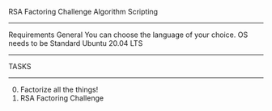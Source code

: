 RSA Factoring Challenge
Algorithm
Scripting
______ _______ ______ ______

Requirements
General
You can choose the language of your choice.
OS needs to be Standard Ubuntu 20.04 LTS
_________________________________________________

TASKS
_____

0. Factorize all the things!
1. RSA Factoring Challenge
